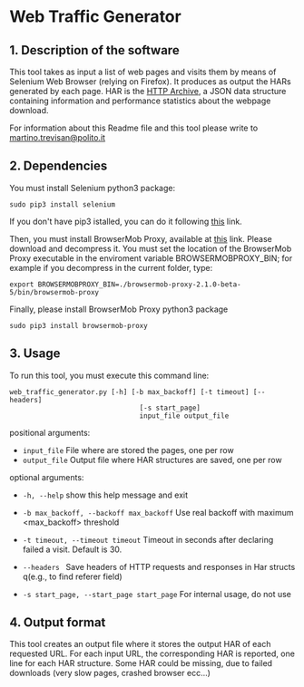 Web Traffic Generator
=====================

## 1. Description of the software
This tool takes as input a list of web pages and visits them by means of Selenium Web Browser (relying on Firefox).
It produces as output the HARs generated by each page.
HAR is the [HTTP Archive](http://www.softwareishard.com/blog/har-12-spec/), a JSON data structure containing 
information and performance statistics about the webpage download.

For information about this Readme file and this tool please write to [martino.trevisan@polito.it](mailto:martino.trevisan@polito.it)

## 2. Dependencies
You must install Selenium python3 package:
```
sudo pip3 install selenium
```
If you don't have pip3 istalled, you can do it following 
[this](http://stackoverflow.com/questions/6587507/how-to-install-pip-with-python-3) link.

Then, you must install BrowserMob Proxy, available at [this](https://github.com/lightbody/browsermob-proxy/releases) link.
Please download and decompress it.
You must set the location of the BrowserMob Proxy executable in the enviroment variable BROWSERMOBPROXY_BIN;
for example if you decompress in the current folder, type:
```
export BROWSERMOBPROXY_BIN=./browsermob-proxy-2.1.0-beta-5/bin/browsermob-proxy
```
Finally, please install BrowserMob Proxy python3 package
```
sudo pip3 install browsermob-proxy
```

## 3. Usage
To run this tool, you must execute this command line:
```
web_traffic_generator.py [-h] [-b max_backoff] [-t timeout] [--headers]
                                [-s start_page]
                                input_file output_file
```

positional arguments:
*  `input_file`            File where are stored the pages, one per row
*  `output_file`           Output file where HAR structures are saved, one per row

optional arguments:
 *  `-h, --help`            show this help message and exit
 *  `-b max_backoff, --backoff max_backoff`
                        Use real backoff with maximum <max_backoff> threshold
 *  `-t timeout, --timeout timeout`
                        Timeout in seconds after declaring failed a visit.
                        Default is 30.

*  `--headers `      Save headers of HTTP requests and responses in Har
                        structs q(e.g., to find referer field)

 *  `-s start_page, --start_page start_page`
                        For internal usage, do not use


## 4. Output format
This tool creates an output file where it stores the output HAR of each requested URL.
For each input URL, the corresponding HAR is reported, one line for each HAR structure.
Some HAR could be missing, due to failed downloads (very slow pages, crashed browser ecc...)


